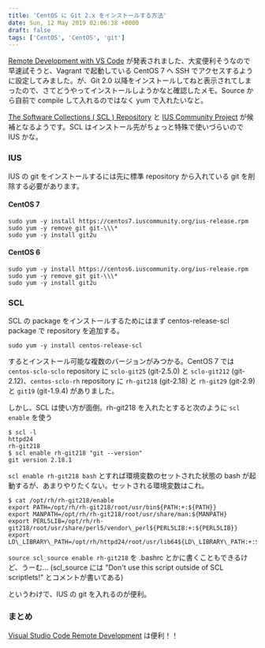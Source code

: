 ```yaml
---
title: 'CentOS に Git 2.x をインストールする方法'
date: Sun, 12 May 2019 02:06:38 +0000
draft: false
tags: ['CentOS', 'CentOS', 'git']
---
```


[Remote Development with VS Code](https://code.visualstudio.com/blogs/2019/05/02/remote-development) が発表されました、大変便利そうなので早速試そうと、Vagrant で起動している CentOS 7 へ SSH でアクセスするように設定してみました。が、Git 2.0 以降をインストールしてねと表示されてしまったので、さてどうやってインストールしようかなと確認したメモ。Source から自前で compile して入れるのではなく yum で入れたいなと。

[The Software Collections ( SCL ) Repository](https://wiki.centos.org/AdditionalResources/Repositories/SCL) と [IUS Community Project](https://ius.io/) が候補となるようです。SCL はインストール先がちょっと特殊で使いづらいので IUS かな。

### IUS

IUS の git をインストールするには先に標準 repository から入れている git を削除する必要があります。

#### CentOS 7

```
sudo yum -y install https://centos7.iuscommunity.org/ius-release.rpm
sudo yum -y remove git git-\\\*
sudo yum -y install git2u

```

#### CentOS 6

```
sudo yum -y install https://centos6.iuscommunity.org/ius-release.rpm
sudo yum -y remove git git-\\\*
sudo yum -y install git2u

```

### SCL

SCL の package をインストールするためにはまず centos-release-scl package で repository を追加する。

```
sudo yum -y install centos-release-scl

```

するとインストール可能な複数のバージョンがみつかる。CentOS 7 では `centos-sclo-sclo` repository に `sclo-git25` (git-2.5.0) と `sclo-git212` (git-2.12)、`centos-sclo-rh` repository に `rh-git218` (git-2.18) と `rh-git29` (git-2.9) と `git19` (git-1.9.4) がありました。

しかし、SCL は使い方が面倒。rh-git218 を入れたとすると次のように `scl enable` を使う

```
$ scl -l
httpd24
rh-git218
$ scl enable rh-git218 "git --version"
git version 2.18.1

```

`scl enable rh-git218 bash` とすれば環境変数のセットされた状態の bash が起動するが、あまりやりたくない。セットされる環境変数はこれ。

```
$ cat /opt/rh/rh-git218/enable
export PATH=/opt/rh/rh-git218/root/usr/bin${PATH:+:${PATH}}
export MANPATH=/opt/rh/rh-git218/root/usr/share/man:${MANPATH}
export PERL5LIB=/opt/rh/rh-git218/root/usr/share/perl5/vendor\_perl${PERL5LIB:+:${PERL5LIB}}
export LD\_LIBRARY\_PATH=/opt/rh/httpd24/root/usr/lib64${LD\_LIBRARY\_PATH:+:${LD\_LIBRARY\_PATH}}

```

`source scl_source enable rh-git218` を .bashrc とかに書くこともできるけど、うーむ... (scl\_source には "Don't use this script outside of SCL scriptlets!" とコメントが書いてある)

というわけで、IUS の git を入れるのが便利。

### まとめ

[Visual Studio Code Remote Development](https://code.visualstudio.com/docs/remote/remote-overview) は便利！！